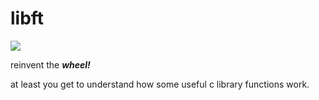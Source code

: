 # libft
![](https://badge42.herokuapp.com/api/project/youkim/Libft)

reinvent the _**wheel!**_

at least you get to understand how some useful c library functions work.
